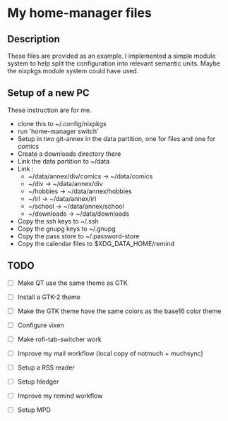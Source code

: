 
# My home-manager files

## Description

These files are provided as an example. I implemented a simple module system to
help split the configuration into relevant semantic units. Maybe the nixpkgs
module system could have used.

## Setup of a new PC

These instruction are for me.

 - clone this to ~/.config/nixpkgs
 - run 'home-manager switch'
 - Setup in two git-annex in the data partition, one for files and one for comics
 - Create a downloads directory there
 - Link the data partition to ~/data
 - Link : 
   + ~/data/annex/div/comics -> ~/data/comics
   + ~/div       -> ~/data/annex/div
   + ~/hobbies   -> ~/data/annex/hobbies
   + ~/irl       -> ~/data/annex/irl
   +  ~/school    -> ~/data/annex/school
   + ~/downloads -> ~/data/downloads
 - Copy the ssh keys to ~/.ssh
 - Copy the gnupg keys to ~/.gnupg
 - Copy the pass store to ~/.password-store
 - Copy the calendar files to $XDG_DATA_HOME/remind



## TODO

 - [ ] Make QT use the same theme as GTK
 - [ ] Install a GTK-2 theme
 - [ ] Make the GTK theme have the same colors as the base16 color theme
 - [ ] Configure vixen
 - [ ] Make rofi-tab-switcher work
 - [ ] Improve my mail workflow (local copy of notmuch + muchsync)
 - [ ] Setup a RSS reader
 - [ ] Setup hledger
 - [ ] Improve my remind workflow
 - [ ] Setup MPD

